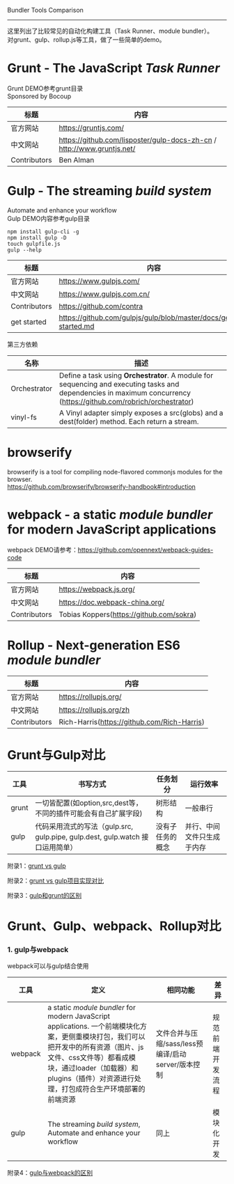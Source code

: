 Bundler Tools Comparison

---
这里列出了比较常见的自动化构建工具（Task Runner、module bundler）。  
对grunt、gulp、rollup.js等工具，做了一些简单的demo。

# Grunt - The JavaScript *Task Runner*
Grunt DEMO参考grunt目录  
Sponsored by Bocoup  

|标题|内容|
|-|-|
|官方网站|https://gruntjs.com/|
|中文网站|https://github.com/lisposter/gulp-docs-zh-cn /  http://www.gruntjs.net/|
|Contributors|Ben Alman  |


# Gulp - The streaming *build system*
Automate and enhance your workflow  
Gulp DEMO内容参考gulp目录  
```
npm install gulp-cli -g
npm install gulp -D
touch gulpfile.js
gulp --help
```

|标题|内容|
|-|-|
|官方网站|https://www.gulpjs.com/|
|中文网站|https://www.gulpjs.com.cn/ |
|Contributors|https://github.com/contra|
|get started|https://github.com/gulpjs/gulp/blob/master/docs/getting-started.md|

第三方依赖  

|名称|描述|
|-|-|
|Orchestrator|Define a task using **Orchestrator**. A module for sequencing and executing tasks and dependencies in maximum concurrency  (https://github.com/robrich/orchestrator) |
|vinyl-fs|A Vinyl adapter simply exposes a src(globs) and a dest(folder) method. Each return a stream.   |

# browserify 
browserify is a tool for compiling node-flavored commonjs modules for the browser.  
https://github.com/browserify/browserify-handbook#introduction  

# webpack - a static *module bundler* for modern JavaScript applications
webpack DEMO请参考：https://github.com/opennext/webpack-guides-code

|标题|内容|
|-|-|
|官方网站|https://webpack.js.org/|
|中文网站|https://doc.webpack-china.org/|
|Contributors| Tobias Koppers(https://github.com/sokra) |
  

# Rollup - Next-generation ES6 *module bundler* 

|标题|内容|
|-|-|
|官方网站|https://rollupjs.org/|
|中文网站|https://rollupjs.org/zh|
|Contributors| Rich-Harris(https://github.com/Rich-Harris) |

# Grunt与Gulp对比

|工具|书写方式|任务划分|运行效率|
|-|-|-|-|
|grunt|一切皆配置(如option,src,dest等，不同的插件可能会有自己扩展字段)|树形结构|一般串行|
|gulp|代码采用流式的写法（gulp.src, gulp.pipe, gulp.dest, gulp.watch 接口运用简单）|没有子任务的概念|并行、中间文件只生成于内存|

附录1：[grunt vs gulp](https://www.cnblogs.com/chris-oil/p/5746427.html)  

附录2：[grunt vs gulp项目实现对比](https://zhuanlan.zhihu.com/p/20309820)

附录3：[gulp和grunt的区别](https://www.cnblogs.com/931298654yy/p/6016169.html)
# Grunt、Gulp、webpack、Rollup对比
### 1. gulp与webpack
webpack可以与gulp结合使用  

|工具|定义|相同功能|差 异|
|-|-|-|-|
|webpack|a static *module bundler* for modern JavaScript applications. 一个前端模块化方案，更侧重模块打包，我们可以把开发中的所有资源（图片、js文件、css文件等）都看成模块，通过loader（加载器）和plugins（插件）对资源进行处理，打包成符合生产环境部署的前端资源|文件合并与压缩/sass/less预编译/启动server/版本控制|规范前端开发流程|
|gulp|The streaming *build system*, Automate and enhance your workflow |同上|模块化开发|

附录4：[gulp与webpack的区别](https://www.cnblogs.com/lovesong/p/6413546.html)




